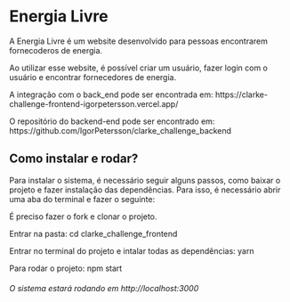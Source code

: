 <h1>Energia Livre</h1>
<p>A Energia Livre é um website desenvolvido para pessoas encontrarem fornecoderos de energia.</p>
<p>Ao utilizar esse website, é possível criar um usuário, fazer login com o usuário e encontrar fornecedores de energia.</p>
<p>A integração com o back_end pode ser encontrada em: https://clarke-challenge-frontend-igorpetersson.vercel.app/</p>
<p>O repositório do backend-end pode ser encontrado em: https://github.com/IgorPetersson/clarke_challenge_backend</p>
<h2>Como instalar e rodar?</h2>
<p>Para instalar o sistema, é necessário seguir alguns passos, como baixar o projeto e fazer instalação das dependências. Para isso, é necessário abrir uma aba do terminal e fazer o seguinte: <p>
<p>É preciso fazer o fork e clonar o projeto.</p>
<p>Entrar na pasta: cd clarke_challenge_frontend</p>
<p>Entrar no terminal do projeto e intalar todas as dependências: yarn </p>
<p>Para rodar o projeto: npm start </p>
<h6> O sistema estará rodando em http://localhost:3000</h6>
